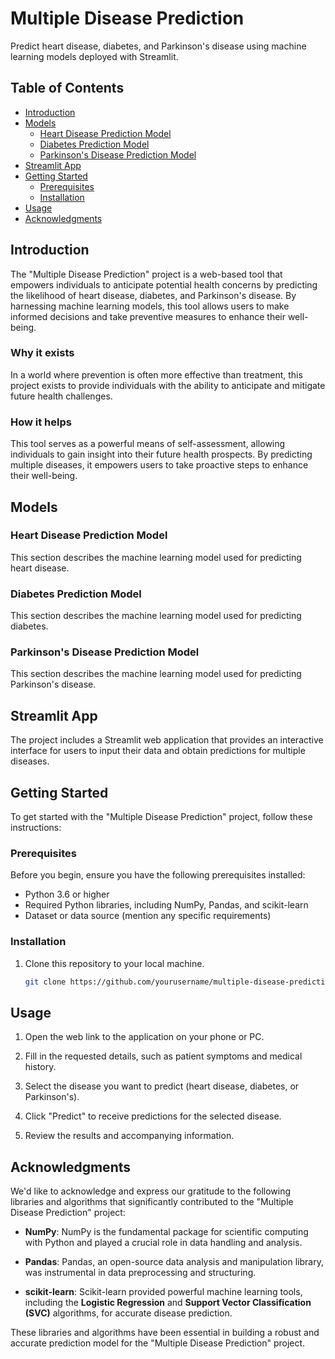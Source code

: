 # Multiple Disease Prediction

Predict heart disease, diabetes, and Parkinson's disease using machine learning models deployed with Streamlit.

## Table of Contents
- [Introduction](#introduction)
- [Models](#models)
  - [Heart Disease Prediction Model](#heart-disease-prediction-model)
  - [Diabetes Prediction Model](#diabetes-prediction-model)
  - [Parkinson's Disease Prediction Model](#parkinsons-disease-prediction-model)
- [Streamlit App](#streamlit-app)
- [Getting Started](#getting-started)
  - [Prerequisites](#prerequisites)
  - [Installation](#installation)
- [Usage](#usage)
- [Acknowledgments](#acknowledgments)

## Introduction

The "Multiple Disease Prediction" project is a web-based tool that empowers individuals to anticipate potential health concerns by predicting the likelihood of heart disease, diabetes, and Parkinson's disease. By harnessing machine learning models, this tool allows users to make informed decisions and take preventive measures to enhance their well-being.

### Why it exists

In a world where prevention is often more effective than treatment, this project exists to provide individuals with the ability to anticipate and mitigate future health challenges.

### How it helps

This tool serves as a powerful means of self-assessment, allowing individuals to gain insight into their future health prospects. By predicting multiple diseases, it empowers users to take proactive steps to enhance their well-being.

## Models

### Heart Disease Prediction Model

This section describes the machine learning model used for predicting heart disease.

### Diabetes Prediction Model

This section describes the machine learning model used for predicting diabetes.

### Parkinson's Disease Prediction Model

This section describes the machine learning model used for predicting Parkinson's disease.

## Streamlit App

The project includes a Streamlit web application that provides an interactive interface for users to input their data and obtain predictions for multiple diseases.

## Getting Started

To get started with the "Multiple Disease Prediction" project, follow these instructions:

### Prerequisites

Before you begin, ensure you have the following prerequisites installed:

- Python 3.6 or higher
- Required Python libraries, including NumPy, Pandas, and scikit-learn
- Dataset or data source (mention any specific requirements)

### Installation

1. Clone this repository to your local machine.
   ```bash
   git clone https://github.com/yourusername/multiple-disease-prediction.git
## Usage

1. Open the web link to the application on your phone or PC.

2. Fill in the requested details, such as patient symptoms and medical history.

3. Select the disease you want to predict (heart disease, diabetes, or Parkinson's).

4. Click "Predict" to receive predictions for the selected disease.

5. Review the results and accompanying information.
## Acknowledgments

We'd like to acknowledge and express our gratitude to the following libraries and algorithms that significantly contributed to the "Multiple Disease Prediction" project:

- **NumPy**: NumPy is the fundamental package for scientific computing with Python and played a crucial role in data handling and analysis.

- **Pandas**: Pandas, an open-source data analysis and manipulation library, was instrumental in data preprocessing and structuring.

- **scikit-learn**: Scikit-learn provided powerful machine learning tools, including the **Logistic Regression** and **Support Vector Classification (SVC)** algorithms, for accurate disease prediction.

These libraries and algorithms have been essential in building a robust and accurate prediction model for the "Multiple Disease Prediction" project.
